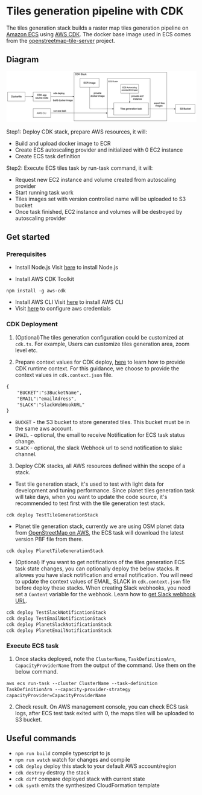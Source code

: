 # Tiles generation pipeline with CDK

 The tiles generation stack builds a raster map tiles generation pipeline on [Amazon ECS](https://aws.amazon.com/ecs/) using [AWS CDK](https://aws.amazon.com/cdk/). The docker base image used in ECS comes from the [openstreetmap-tile-server](https://github.com/Overv/openstreetmap-tile-server) project.

## Diagram
![alt text](./tiles-generation-diagram.png)

Step1: Deploy CDK stack, prepare AWS resources, it will:
* Build and upload docker image to ECR
* Create ECS autoscaling provider and initialized with 0 EC2 instance
* Create ECS task definition

Step2: Execute ECS tiles task by run-task command, it will:
* Request new EC2 instance and volume created from autoscaling provider
* Start running task work
* Tiles images set with version controlled name will be uploaded to S3 bucket
* Once task finished, EC2 instance and volumes will be destroyed by autoscaling provider 

## Get started
### Prerequisites
* Install Node.js
Visit [here](https://nodejs.org/en/) to install Node.js

* Install AWS CDK Toolkit
```
npm install -g aws-cdk
```

* Install AWS CLI
Visit [here](https://docs.aws.amazon.com/cli/latest/userguide/getting-started-install.html) to install AWS CLI
* Visit [here](https://docs.aws.amazon.com/cdk/latest/guide/getting_started.html#getting_started_prerequisites) to configure aws credentials

### CDK Deployment

1. (Optional)The tiles generation configuration could be customized at `cdk.ts`. For example, Users can customize tiles generation area, zoom level etc.


2. Prepare context values for CDK deploy, [here](https://docs.aws.amazon.com/cdk/v2/guide/context.html#context_construct) to learn how to provide CDK runtime context. For this guidance, we choose to provide the context values in `cdk.context.json` file.
```
{
    "BUCKET":"s3BucketName",
    "EMAIL":"emailAdress",
    "SLACK":"slackWebHookURL"
} 
```
* `BUCKET` - the S3 bucket to store generated tiles. This bucket must be in the same aws account.
* `EMAIL` - optional, the email to receive Notification for ECS task status change.
* `SLACK` - optional, the slack Webhook url to send notification to slakc channel.

3. Deploy CDK stacks, all AWS resources defined within the scope of a stack.

* Test tile generation stack, it's used to test with light data for development and tuning performance. Since planet tiles generation task will take days, when you want to update the code source, it's recommended to test first with the tile generation test stack.
```
cdk deploy TestTileGenerationStack
```

* Planet tile generation stack, currently we are using OSM planet data from [OpenStreetMap on AWS](https://registry.opendata.aws/osm/), the ECS task will download the latest version PBF file from there.
```
cdk deploy PlanetTileGenerationStack
```

* (Optional) If you want to get notifications of the tiles generation ECS task state changes, you can optionally deploy the below stacks. It allowes you have slack notification and email notification. You will need to update the context values of EMAIL, SLACK in `cdk.context.json` file before deploy these stacks. When creating Slack webhooks, you need set a `Content` variable for the webhook. Learn  how to [get Slack webhook URL](https://slack.com/help/articles/360041352714-Create-more-advanced-workflows-using-webhooks).

```
cdk deploy TestSlackNotificationStack
cdk deploy TestEmailNotificationStack
cdk deploy PlanetSlackNotificationStack
cdk deploy PlanetEmailNotificationStack
```

### Execute ECS task

1. Once stacks deployed, note the `ClusterName`, `TaskDefinitionArn`, `CapacityProviderName` from the output of the command. Use them on the below command.

```
aws ecs run-task --cluster ClusterName --task-definition TaskDefinitionArn --capacity-provider-strategy capacityProvider=CapacityProviderName
```

2. Check result. On AWS management console, you can check ECS task logs, after ECS test task exited with 0, the maps tiles will be uploaded to S3 bucket.

## Useful commands

 * `npm run build`   compile typescript to js
 * `npm run watch`   watch for changes and compile
 * `cdk deploy`      deploy this stack to your default AWS account/region
 * `cdk destroy`     destroy the stack
 * `cdk diff`        compare deployed stack with current state
 * `cdk synth`       emits the synthesized CloudFormation template
